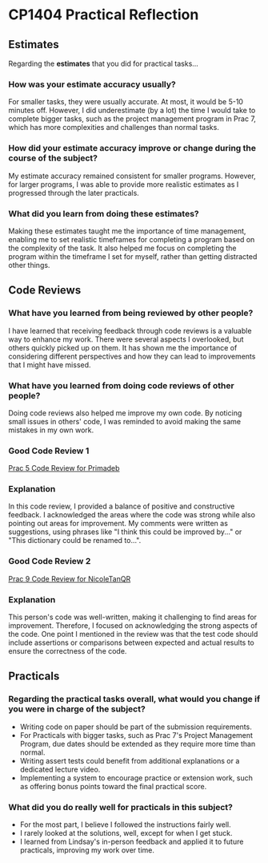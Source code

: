 # CP1404 Practical Reflection

## Estimates

Regarding the **estimates** that you did for practical tasks...

### How was your estimate accuracy usually?

For smaller tasks, they were usually accurate. At most, it would be 5-10 minutes off. 
However, I did underestimate (by a lot) the time I would take to complete bigger tasks, 
such as the project management program in Prac 7, which has more complexities and challenges
than normal tasks. 

### How did your estimate accuracy improve or change during the course of the subject?

My estimate accuracy remained consistent for smaller programs. However, for larger programs, 
I was able to provide more realistic estimates as I progressed through the later practicals.

### What did you learn from doing these estimates?

Making these estimates taught me the importance of time management, enabling me to set 
realistic timeframes for completing a program based on the complexity of the task.
It also helped me focus on completing the program within the timeframe I set for myself, 
rather than getting distracted other things.

## Code Reviews

### What have you learned from being reviewed by other people?

I have learned that receiving feedback through code reviews is a valuable way to enhance 
my work. There were several aspects I overlooked, but others quickly picked up on them. 
It has shown me the importance of considering different perspectives and how they can lead
to improvements that I might have missed.

### What have you learned from doing code reviews of other people?

Doing code reviews also helped me improve my own code. By noticing small issues in others' 
code, I was reminded to avoid making the same mistakes in my own work.


### Good Code Review 1

[Prac 5 Code Review for Primadeb](https://github.com/Primadeb/cp1404practicals/pull/2#pullrequestreview-2380528578)

### Explanation


In this code review, I provided a balance of positive and constructive feedback. 
I acknowledged the areas where the code was strong while also pointing out areas for
improvement. My comments were written as suggestions, using phrases like "I think this 
could be improved by..." or "This dictionary could be renamed to...".

### Good Code Review 2

[Prac 9 Code Review for NicoleTanQR]()

### Explanation

This person's code was well-written, making it challenging to find areas for improvement. 
Therefore, I focused on acknowledging the strong aspects of the code. One point I mentioned
in the review was that the test code should include assertions or comparisons between 
expected and actual results to ensure the correctness of the code.

## Practicals

### Regarding the **practical tasks** overall, what would you change if you were in charge of the subject?

- Writing code on paper should be part of the submission requirements.
- For Practicals with bigger tasks, such as Prac 7's Project Management Program, due 
  dates should be extended as they require more time than normal. 
- Writing assert tests could benefit from additional explanations or a 
  dedicated lecture video.
- Implementing a system to encourage practice or extension work, such as offering 
  bonus points toward the final practical score.

### What did you do really well for practicals in this subject?

- For the most part, I believe I followed the instructions fairly well. 
- I rarely looked at the solutions, well, except for when I get stuck. 
- I learned from Lindsay's in-person feedback and applied it to future practicals, improving my work over time.